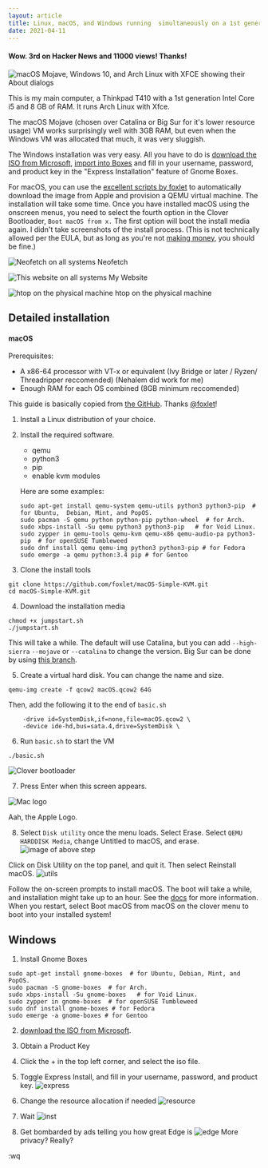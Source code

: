 ```yaml
---
layout: article
title: Linux, macOS, and Windows running  simultaneously on a 1st generation Core i5 and 8GB RAM
date: 2021-04-11
---
```

#### Wow. 3rd on Hacker News and 11000 views! Thanks!
![macOS Mojave, Windows 10, and Arch Linux with XFCE showing their About dialogs](/uploads/vm/sysinfo-fs8.png)

This is my main computer, a Thinkpad T410 with a 1st generation Intel Core i5 and 8 GB of RAM. It runs Arch Linux with Xfce.

The macOS Mojave (chosen over Catalina or Big Sur for it's lower resource usage) VM works surprisingly well with 3GB RAM, but even when the Windows VM was allocated that much, it was very sluggish. 

The Windows installation was very easy. All you have to do is [download the ISO from Microsoft](https://www.microsoft.com/en-us/software-download/windows10ISO), [import into Boxes](https://help.gnome.org/users/gnome-boxes/stable/create.html.en) and fill in your username, password, and product key in the "Express Installation" feature of Gnome Boxes.

For macOS, you can use the [excellent scripts by foxlet](https://github.com/foxlet/macOS-Simple-KVM) to automatically download the image from Apple and provision a QEMU virtual machine. The installation will take some time. Once you have installed macOS using the onscreen menus, you need to select the fourth option in the Clover Bootloader, `Boot macOS from x.` The first option will boot the install media again. I didn't take screenshots of the install process. (This is not technically allowed per the EULA, but as long as you're not [making money,](https://en.wikipedia.org/wiki/Psystar_Corporation) you should be fine.)



![Neofetch on all systems](/uploads/vm/neofetch-fs8.png)
Neofetch

![This website on all systems](/uploads/vm/lukesempire-fs8.png)
My Website

![htop on the physical machine](/uploads/vm/htop-fs8.png)
htop on the physical machine

## Detailed installation
#### macOS

Prerequisites:
- A x86-64 processor with VT-x or equivalent (Ivy Bridge or later / Ryzen/ Threadripper reccomended) (Nehalem did work for me)
- Enough RAM for each OS combined (8GB minimum reccomended)

This guide is basically copied from [the GitHub](https://github.com/foxlet/macOS-Simple-KVM). Thanks [@foxlet](https://github.com/foxlet)!
1. Install a Linux distribution of your choice.
2. Install the required software.
    - qemu
    - python3
    - pip
    - enable kvm modules

    Here are some examples:
    ```
    sudo apt-get install qemu-system qemu-utils python3 python3-pip  # for Ubuntu,  Debian, Mint, and PopOS.
    sudo pacman -S qemu python python-pip python-wheel  # for Arch.
    sudo xbps-install -Su qemu python3 python3-pip   # for Void Linux.
    sudo zypper in qemu-tools qemu-kvm qemu-x86 qemu-audio-pa python3-pip  # for openSUSE Tumbleweed
    sudo dnf install qemu qemu-img python3 python3-pip # for Fedora
    sudo emerge -a qemu python:3.4 pip # for Gentoo
    ```
3. Clone the install tools

```
git clone https://github.com/foxlet/macOS-Simple-KVM.git
cd macOS-Simple-KVM.git
```

4. Download the installation media

```
chmod +x jumpstart.sh
./jumpstart.sh
```

This will take a while. The default will use Catalina, but you can add `--high-sierra` `--mojave` or `--catalina` to change the version. Big Sur can be done by using [this branch](https://github.com/foxlet/macOS-Simple-KVM/tree/big-sur).

5. Create a virtual hard disk. You can change the name and size.
```
qemu-img create -f qcow2 macOS.qcow2 64G
```
Then, add the following it to the end of `basic.sh`
```
    -drive id=SystemDisk,if=none,file=macOS.qcow2 \
    -device ide-hd,bus=sata.4,drive=SystemDisk \
```
6. Run `basic.sh` to start the VM
```
./basic.sh
```

![Clover bootloader](/uploads/vm/macclover-fs8.png)

7. Press Enter when this screen appears.

![Mac logo](/uploads/vm/apple-fs8.png)

Aah, the Apple Logo.

8. Select `Disk utility` once the menu loads.
Select Erase.
Select `QEMU HARDDISK Media`, change Untitled to macOS, and erase.
![image of above step](/uploads/vm/disk-fs8.png)

Click on Disk Utility on the top panel, and quit it. Then select Reinstall macOS.
![utils](/uploads/vm/util-fs8.png)

Follow the on-screen prompts to install macOS. The boot will take a while, and installation might take up to an hour.
See the [docs](https://github.com/foxlet/macOS-Simple-KVM/tree/master/docs) for more information.
When you restart, select Boot macOS from macOS on the clover menu to boot into your installed system!

## Windows
1. Install Gnome Boxes
```
sudo apt-get install gnome-boxes  # for Ubuntu, Debian, Mint, and PopOS.
sudo pacman -S gnome-boxes  # for Arch.
sudo xbps-install -Su gnome-boxes   # for Void Linux.
sudo zypper in gnome-boxes  # for openSUSE Tumbleweed
sudo dnf install gnome-boxes # for Fedora
sudo emerge -a gnome-boxes # for Gentoo
```
2. [download the ISO from Microsoft](https://www.microsoft.com/en-us/software-download/windows10ISO).
3. Obtain a Product Key
4. Click the + in the top left corner, and select the iso file. 
5. Toggle Express Install, and fill in your username, password, and product key.
![express](/uploads/vm/exp-fs8.png)

6. Change the resource allocation if needed
![resource](/uploads/vm/R-fs8.png)

7. Wait
![inst ](/uploads/vm/inst-fs8.png)

8. Get bombarded by ads telling you how great Edge is
![edge](/uploads/vm/edg.png)
More privacy? Really?

:wq



